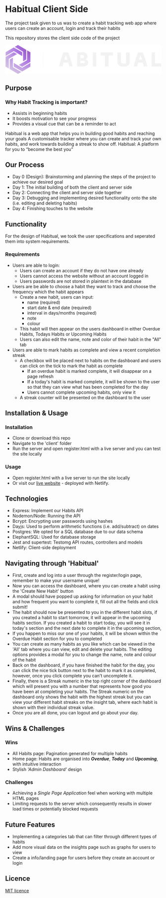 # Habitual Client Side
The project task given to us was to create a habit tracking web app where users can create an account, login and track their habits

This repository stores the client side code of the project

![habitual Logo](./client/assets/images/logo.png)

## Purpose
### Why Habit Tracking is important?
- Assists in beginning habits
- It boosts motivation to see your progress
- Provides a visual cue that can be a reminder to act

Habitual is a web app that helps you in building good habits and reaching your goals
A customisable tracker where you can create and track your own habits, and work towards building a streak to show off. 
Habitual: A platform for you to “become the best you”

## Our Process
- Day 0 (Design): Brainstorming and planning the steps of the project to achieve our desired goal
- Day 1: The initial building of both the client and server side
- Day 2: Connecting the client and server side together
- Day 3: Debugging and implementing desired functionality onto the site (i.e. editing and deleting habits)
- Day 4: Finishing touches to the website

## Functionality
For the design of Habitual, we took the user specifications and seperated them into system requirements.

### Requirements
- Users are able to login:
    - Users can create an account if they do not have one already
    - Users cannot access the website without an account logged in
    - Users passwords are not stored in plaintext in the database
- Users are be able to choose a habit they want to track and choose the frequency which the habit appears
    - Create a new habit, users can input:
        - name (required)
        - start date & end date (required)
        - interval in days/months (required)
        - note
        - colour
    - This habit will then appear on the users dashboard in either Overdue Habits, Todays Habits or Upcoming Habits
    - Users can also edit the name, note and color of their habit in the "All" tab
- Users are able to mark habits as complete and view a recent completion streak
    - A checkbox will be placed next to habits on the dashboard and users can click on the tick to mark the habit as complete
        - If an overdue habit is marked complete, it will disappear on a page refresh
        - If a today's habit is marked complete, it will be shown to the user so that they can view what has been completed for the day
        - Users cannot complete upcoming habits, only view it
    - A streak counter will be presented on the dashboard to the user


## Installation & Usage

### Installation
- Clone or download this repo
- Navigate to the 'client' folder
- Run the server and open register.html with a live server and you can test the site locally

### Usage
- Open register.html with a live server to run the site locally
- Or visit our [live website](https://relaxed-speculoos-a7d774.netlify.app/client/index.html) - deployed with Netlify.

## Technologies
- Express: Implement our Habits API
- Nodemon/Node: Running the API
- Bcrypt: Encrypting user passwords using hashes
- Dayjs: Used to perform arithmetic functions (i.e. add/subtract) on dates
- Postgres: We opted for a SQL database due to our data schema
- ElephantSQL: Used for database storage
- Jest and supertest: Testomg API routes, controllers and models
- Netlify: Client-side deployment

## Navigating through 'Habitual'
- First, create and log into a user through the register/login page, remember to make your username unique!
- Now you can access the dashboard, where you can create a habit using the 'Create New Habit' button
- A modal should have popped up asking for information on your habit and how frequent you want to complete it, fill out all the fields and click submit!
- The habit should now be presented to you in the different habit slots, if you created a habit to start tomorrow, it will appear in the upcoming habits section. If you created a habit to start today, you will see it in today's section and the next date to complete it in the upcoming section,
- If you happen to miss our one of your habits, it will be shown within the Overdue Habit section for you to completed
- You can create as many habits as you like which can be viewed in the 'All' tab where you can view, edit and delete your habits. The editing options provides a modal for you to change the name, note and colour of the habit
- Back on the dashboard, if you have finished the habit for the day, you can click the nice tick button next to the habit to mark it as completed, however, once you click complete you can't uncomplete it.
- Finally, there is a Streak numeric in the top right corner of the dashboard which will present you with a number that represents how good you have been at completing your habits. The Streak numeric on the dashboard only shows the habit with the highest streak but you can view your different habit streaks on the insight tab, where each habit is shown with their individual streak value.
- Once you are all done, you can logout and go about your day.

## Wins & Challenges
### Wins
- All Habits page: Pagination generated for multiple habits
- Home page: Habits are organised into ***Overdue***, ***Today*** and ***Upcoming***, with intuitive interaction
- Stylish *'Admin Dashboard'* design
### Challenges
- Achieving a *Single Page Application* feel when working with multiple HTML pages
- Limiting requests to the server which consequently results in slower load times or potentially blocked requests

## Future Features
- Implementing a categories tab that can filter through different types of habits
- Add more visual data on the insights page such as graphs for users to view
- Create a info/landing page for users before they create an account or login

## Licence

[MIT licence](https://opensource.org/licenses/mit-license.php)

